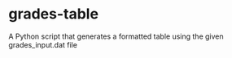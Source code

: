 # grades-table
A Python script that generates a formatted table using the given grades_input.dat file
